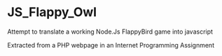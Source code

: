 # JS_Flappy_Owl
Attempt to translate a working Node.Js FlappyBird game into javascript

Extracted from a PHP webpage in an Internet Programming Assignment

